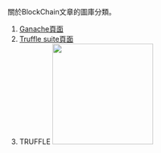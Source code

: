 關於BlockChain文章的圖庫分類。

1. [Ganache頁面](https://devbricker.github.io/ImageStorage/BlockChain/%E6%88%AA%E5%9C%96%202021-08-22%20%E4%B8%8B%E5%8D%887.29.48.png)
2. [Truffle suite頁面](https://devbricker.github.io/ImageStorage/BlockChain/截圖%202021-08-22%20下午7.37.14.png)
3. TRUFFLE <img src="https://trufflesuite.com/img/truffle-logo-dark.svg" width="200">
